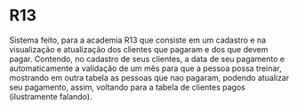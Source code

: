 # R13
Sistema feito, para a academia R13 que consiste em um cadastro e na visualização e atualização dos clientes que pagaram e dos que devem pagar. Contendo, no cadastro de seus clientes, a data de seu pagamento e automaticamente a validação de um mês para que a pessoa possa treinar, mostrando em outra tabela as pessoas que nao pagaram, podendo atualizar seu pagamento, assim, voltando para a tabela de clientes pagos (ilustramente falando).
